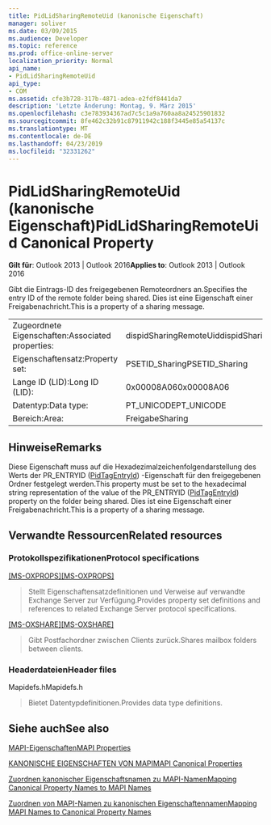 ```yaml
---
title: PidLidSharingRemoteUid (kanonische Eigenschaft)
manager: soliver
ms.date: 03/09/2015
ms.audience: Developer
ms.topic: reference
ms.prod: office-online-server
localization_priority: Normal
api_name:
- PidLidSharingRemoteUid
api_type:
- COM
ms.assetid: cfe3b728-317b-4871-adea-e2fdf8441da7
description: 'Letzte Änderung: Montag, 9. März 2015'
ms.openlocfilehash: c3e783934367ad7c5c1a9a760aa8a24525901832
ms.sourcegitcommit: 8fe462c32b91c87911942c188f3445e85a54137c
ms.translationtype: MT
ms.contentlocale: de-DE
ms.lasthandoff: 04/23/2019
ms.locfileid: "32331262"
---
```

# <a name="pidlidsharingremoteuid-canonical-property"></a><span data-ttu-id="15c74-103">PidLidSharingRemoteUid (kanonische Eigenschaft)</span><span class="sxs-lookup"><span data-stu-id="15c74-103">PidLidSharingRemoteUid Canonical Property</span></span>

  
  
<span data-ttu-id="15c74-104">**Gilt für**: Outlook 2013 | Outlook 2016</span><span class="sxs-lookup"><span data-stu-id="15c74-104">**Applies to**: Outlook 2013 | Outlook 2016</span></span> 
  
<span data-ttu-id="15c74-105">Gibt die Eintrags-ID des freigegebenen Remoteordners an.</span><span class="sxs-lookup"><span data-stu-id="15c74-105">Specifies the entry ID of the remote folder being shared.</span></span> <span data-ttu-id="15c74-106">Dies ist eine Eigenschaft einer Freigabenachricht.</span><span class="sxs-lookup"><span data-stu-id="15c74-106">This is a property of a sharing message.</span></span>
  
|||
|:-----|:-----|
|<span data-ttu-id="15c74-107">Zugeordnete Eigenschaften:</span><span class="sxs-lookup"><span data-stu-id="15c74-107">Associated properties:</span></span>  <br/> |<span data-ttu-id="15c74-108">dispidSharingRemoteUid</span><span class="sxs-lookup"><span data-stu-id="15c74-108">dispidSharingRemoteUid</span></span>  <br/> |
|<span data-ttu-id="15c74-109">Eigenschaftensatz:</span><span class="sxs-lookup"><span data-stu-id="15c74-109">Property set:</span></span>  <br/> |<span data-ttu-id="15c74-110">PSETID_Sharing</span><span class="sxs-lookup"><span data-stu-id="15c74-110">PSETID_Sharing</span></span>  <br/> |
|<span data-ttu-id="15c74-111">Lange ID (LID):</span><span class="sxs-lookup"><span data-stu-id="15c74-111">Long ID (LID):</span></span>  <br/> |<span data-ttu-id="15c74-112">0x00008A06</span><span class="sxs-lookup"><span data-stu-id="15c74-112">0x00008A06</span></span>  <br/> |
|<span data-ttu-id="15c74-113">Datentyp:</span><span class="sxs-lookup"><span data-stu-id="15c74-113">Data type:</span></span>  <br/> |<span data-ttu-id="15c74-114">PT_UNICODE</span><span class="sxs-lookup"><span data-stu-id="15c74-114">PT_UNICODE</span></span>  <br/> |
|<span data-ttu-id="15c74-115">Bereich:</span><span class="sxs-lookup"><span data-stu-id="15c74-115">Area:</span></span>  <br/> |<span data-ttu-id="15c74-116">Freigabe</span><span class="sxs-lookup"><span data-stu-id="15c74-116">Sharing</span></span>  <br/> |
   
## <a name="remarks"></a><span data-ttu-id="15c74-117">Hinweise</span><span class="sxs-lookup"><span data-stu-id="15c74-117">Remarks</span></span>

<span data-ttu-id="15c74-118">Diese Eigenschaft muss auf die Hexadezimalzeichenfolgendarstellung des Werts der PR_ENTRYID ([PidTagEntryId](pidtagentryid-canonical-property.md)) -Eigenschaft für den freigegebenen Ordner festgelegt werden.</span><span class="sxs-lookup"><span data-stu-id="15c74-118">This property must be set to the hexadecimal string representation of the value of the PR_ENTRYID ([PidTagEntryId](pidtagentryid-canonical-property.md)) property on the folder being shared.</span></span> <span data-ttu-id="15c74-119">Dies ist eine Eigenschaft einer Freigabenachricht.</span><span class="sxs-lookup"><span data-stu-id="15c74-119">This is a property of a sharing message.</span></span>
  
## <a name="related-resources"></a><span data-ttu-id="15c74-120">Verwandte Ressourcen</span><span class="sxs-lookup"><span data-stu-id="15c74-120">Related resources</span></span>

### <a name="protocol-specifications"></a><span data-ttu-id="15c74-121">Protokollspezifikationen</span><span class="sxs-lookup"><span data-stu-id="15c74-121">Protocol specifications</span></span>

<span data-ttu-id="15c74-122">[[MS-OXPROPS]](https://msdn.microsoft.com/library/f6ab1613-aefe-447d-a49c-18217230b148%28Office.15%29.aspx)</span><span class="sxs-lookup"><span data-stu-id="15c74-122">[[MS-OXPROPS]](https://msdn.microsoft.com/library/f6ab1613-aefe-447d-a49c-18217230b148%28Office.15%29.aspx)</span></span>
  
> <span data-ttu-id="15c74-123">Stellt Eigenschaftensatzdefinitionen und Verweise auf verwandte Exchange Server zur Verfügung.</span><span class="sxs-lookup"><span data-stu-id="15c74-123">Provides property set definitions and references to related Exchange Server protocol specifications.</span></span>
    
<span data-ttu-id="15c74-124">[[MS-OXSHARE]](https://msdn.microsoft.com/library/e4e5bd27-d5e0-43f9-a6ea-550876724f3d%28Office.15%29.aspx)</span><span class="sxs-lookup"><span data-stu-id="15c74-124">[[MS-OXSHARE]](https://msdn.microsoft.com/library/e4e5bd27-d5e0-43f9-a6ea-550876724f3d%28Office.15%29.aspx)</span></span>
  
> <span data-ttu-id="15c74-125">Gibt Postfachordner zwischen Clients zurück.</span><span class="sxs-lookup"><span data-stu-id="15c74-125">Shares mailbox folders between clients.</span></span>
    
### <a name="header-files"></a><span data-ttu-id="15c74-126">Headerdateien</span><span class="sxs-lookup"><span data-stu-id="15c74-126">Header files</span></span>

<span data-ttu-id="15c74-127">Mapidefs.h</span><span class="sxs-lookup"><span data-stu-id="15c74-127">Mapidefs.h</span></span>
  
> <span data-ttu-id="15c74-128">Bietet Datentypdefinitionen.</span><span class="sxs-lookup"><span data-stu-id="15c74-128">Provides data type definitions.</span></span>
    
## <a name="see-also"></a><span data-ttu-id="15c74-129">Siehe auch</span><span class="sxs-lookup"><span data-stu-id="15c74-129">See also</span></span>



[<span data-ttu-id="15c74-130">MAPI-Eigenschaften</span><span class="sxs-lookup"><span data-stu-id="15c74-130">MAPI Properties</span></span>](mapi-properties.md)
  
[<span data-ttu-id="15c74-131">KANONISCHE EIGENSCHAFTEN VON MAPI</span><span class="sxs-lookup"><span data-stu-id="15c74-131">MAPI Canonical Properties</span></span>](mapi-canonical-properties.md)
  
[<span data-ttu-id="15c74-132">Zuordnen kanonischer Eigenschaftsnamen zu MAPI-Namen</span><span class="sxs-lookup"><span data-stu-id="15c74-132">Mapping Canonical Property Names to MAPI Names</span></span>](mapping-canonical-property-names-to-mapi-names.md)
  
[<span data-ttu-id="15c74-133">Zuordnen von MAPI-Namen zu kanonischen Eigenschaftennamen</span><span class="sxs-lookup"><span data-stu-id="15c74-133">Mapping MAPI Names to Canonical Property Names</span></span>](mapping-mapi-names-to-canonical-property-names.md)

